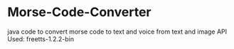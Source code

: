 # Morse-Code-Converter
java code to convert morse code to text and voice from text and image 
API Used:
freetts-1.2.2-bin
